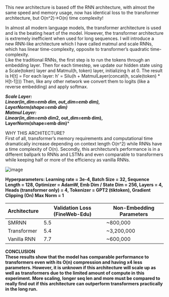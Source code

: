 This new architecture is based off the RNN architecture, with almost the same speed and memory usage, now has identical loss to the transformer architecture, but O(n^2)->O(n) time complexity!

In almost all modern language models, the transformer architecture is used and is the beating heart of the model. However, the transformer architecture is extremely inefficient when used for long sequences. I will introduce a new RNN-like architecture which I have called matmul and scale RNNs, which has linear time-complexity, opposite to transformer’s quadratic time-complexity. 
<br> Like the traditional RNNs, the first step is to run the tokens through an embedding layer. Then for each timestep, we update our hidden state using a Scale(token) layer and Matmul(h, token) layer, initializing h at 0. The result is 
H[t] = For each layer: h’ = Silu(h + MatmulLayer(concat(h, scale(token) * H[t-1])))
Then, like any other network we convert them to logits (like a reverse embedding) and apply softmax.

***Scale Layer: <br>
Linear(in_dim=emb dim, out_dim=emb dim), <br>
LayerNorm(shape=emb dim)*** <br>
***Matmul Layer: <br>
Linear(in_dim=emb dim*2, out_dim=emb dim), <br>
LayerNorm(shape=emb dim)*** <br>
<p>
WHY THIS ARCHITECTURE? <br>
First of all, transformer’s memory requirements and computational time dramatically increase depending on context length O(n^2) while RNNs have a time complexity of O(n). Secondly, this architecture’s performance is in a different ballpark to RNNs and LSTMs and even comparable to transformers while keeping half or more of the efficiency as vanilla RNNs.

![image](https://github.com/user-attachments/assets/ae905e0e-7615-422b-abf6-2acc356bc1c0)

**Hyperparameters:
Learning rate = 3e-4,
Batch Size = 32,
Sequence Length = 128,
Optimizer = AdamW,
Emb Dim / State Dim = 256,
Layers = 4,
Heads (transformer only) = 4,
Tokenizer = GPT2 (tiktoken),
Gradient Clipping (On) Max Norm = 1**

| Architecture  | Validation Loss (FineWeb-Edu) | Non-Embedding Parameters|
| ------------- | ------------- | ------------- |
| SMRNN | 5.5 | ~800,000
| Transformer  | 5.4 | ~3,200,000 
| Vanilla RNN | 7.7 | ~600,000

**CONCLUSION <br>
These results show that the model has comparable performance to transformers even with its O(n) compression and having x4 less parameters. However, it is unknown if this architecture will scale up as well as transformers due to the limited amount of compute in this experiment. More scaling, longer seq len and more must be compared to really find out if this architecture can outperform transformers practically in the long run.**
